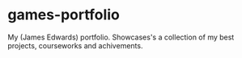 # games-portfolio
My (James Edwards) portfolio. Showcases's a collection of my best projects, courseworks and achivements.
